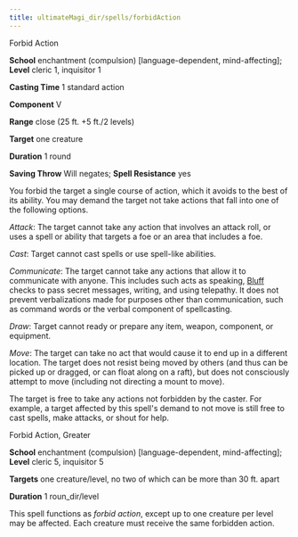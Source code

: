 ```yaml
---
title: ultimateMagi_dir/spells/forbidAction
---
```

Forbid Action

**School** enchantment (compulsion) [language-dependent, mind-affecting]; **Level** cleric 1, inquisitor 1

**Casting Time** 1 standard action

**Component** V

**Range** close (25 ft. +5 ft./2 levels)

**Target** one creature

**Duration** 1 round

**Saving Throw** Will negates; **Spell Resistance** yes

You forbid the target a single course of action, which it avoids to the best of its ability. You may demand the target not take actions that fall into one of the following options.

_Attack_: The target cannot take any action that involves an attack roll, or uses a spell or ability that targets a foe or an area that includes a foe.

_Cast_: Target cannot cast spells or use spell-like abilities.

_Communicate_: The target cannot take any actions that allow it to communicate with anyone. This includes such acts as speaking, [Bluff](skill_dir/bluff#_bluff) checks to pass secret messages, writing, and using telepathy. It does not prevent verbalizations made for purposes other than communication, such as command words or the verbal component of spellcasting.

_Draw_: Target cannot ready or prepare any item, weapon, component, or equipment.

_Move_: The target can take no act that would cause it to end up in a different location. The target does not resist being moved by others (and thus can be picked up or dragged, or can float along on a raft), but does not consciously attempt to move (including not directing a mount to move).

The target is free to take any actions not forbidden by the caster. For example, a target affected by this spell's demand to not move is still free to cast spells, make attacks, or shout for help.

Forbid Action, Greater

**School** enchantment (compulsion) [language-dependent, mind-affecting]; **Level** cleric 5, inquisitor 5

**Targets** one creature/level, no two of which can be more than 30 ft. apart

**Duration** 1 roun_dir/level

This spell functions as _forbid action_, except up to one creature per level may be affected. Each creature must receive the same forbidden action.

